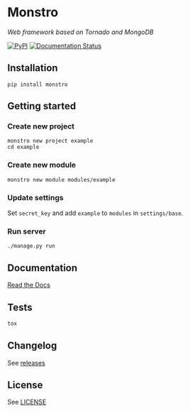 # Monstro #
*Web framework based on Tornado and MongoDB*

[![PyPI](http://img.shields.io/pypi/v/monstro.svg?style=flat)](https://pypi.python.org/pypi/monstro)
[![Documentation Status](http://readthedocs.org/projects/monstro/badge/?version=latest)](http://monstro.readthedocs.org/en/latest/?badge=latest)

## Installation ##

`pip install monstro`

## Getting started ##

### Create new project ###
```
monstro new project example
cd example
```

### Create new module ###
```
monstro new module modules/example
```

### Update settings ###
Set `secret_key` and add `example` to `modules` in `settings/base`.

### Run server ###
```
./manage.py run
```

## Documentation ##
[Read the Docs](http://monstro.readthedocs.org/)

## Tests ##
```bash
tox
```

## Changelog ##
See [releases](https://github.com/pyvim/monstro/releases)

## License ##
See [LICENSE](https://github.com/pyvim/monstro/blob/master/LICENSE)
